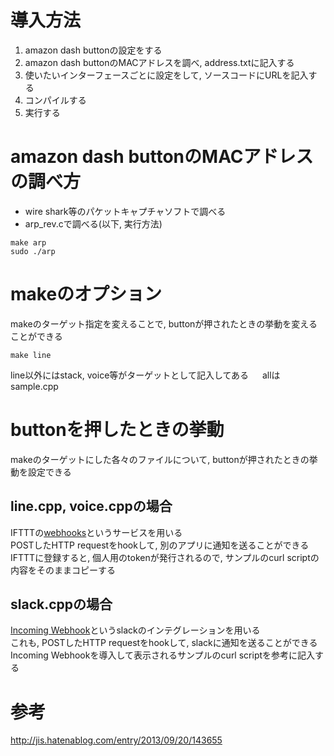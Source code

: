 # 導入方法
1. amazon dash buttonの設定をする
1. amazon dash buttonのMACアドレスを調べ, address.txtに記入する
1. 使いたいインターフェースごとに設定をして, ソースコードにURLを記入する
1. コンパイルする
1. 実行する
# amazon dash buttonのMACアドレスの調べ方
- wire shark等のパケットキャプチャソフトで調べる
- arp_rev.cで調べる(以下, 実行方法)

```:shell
make arp
sudo ./arp
```
# makeのオプション
makeのターゲット指定を変えることで, buttonが押されたときの挙動を変えることができる

```:shell
make line
```
 line以外にはstack, voice等がターゲットとして記入してある 　
 allはsample.cpp  

# buttonを押したときの挙動
makeのターゲットにした各々のファイルについて, buttonが押されたときの挙動を設定できる  
## line.cpp, voice.cppの場合
IFTTTの[webhooks](https://ifttt.com/maker_webhooks)というサービスを用いる  
POSTしたHTTP requestをhookして, 別のアプリに通知を送ることができる  
IFTTTに登録すると, 個人用のtokenが発行されるので, サンプルのcurl scriptの内容をそのままコピーする  

## slack.cppの場合
[Incoming Webhook](https://api.slack.com/incoming-webhooks)というslackのインテグレーションを用いる  
これも, POSTしたHTTP requestをhookして, slackに通知を送ることができる  
Incoming Webhookを導入して表示されるサンプルのcurl scriptを参考に記入する  

# 参考
http://jis.hatenablog.com/entry/2013/09/20/143655